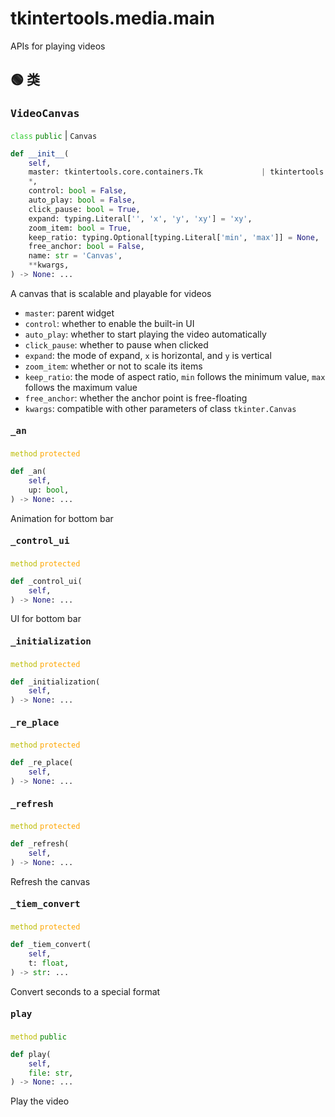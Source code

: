 # tkintertools.media.main

APIs for playing videos

## 🟢 类

### <big>`VideoCanvas`</big>



<code style='color: limegreen;'>class</code> <code style='color: green;'>public</code> | `Canvas`


```python
def __init__(
    self,
    master: tkintertools.core.containers.Tk             | tkintertools.core.containers.Canvas,
    *,
    control: bool = False,
    auto_play: bool = False,
    click_pause: bool = True,
    expand: typing.Literal['', 'x', 'y', 'xy'] = 'xy',
    zoom_item: bool = True,
    keep_ratio: typing.Optional[typing.Literal['min', 'max']] = None,
    free_anchor: bool = False,
    name: str = 'Canvas',
    **kwargs,
) -> None: ...
```
A canvas that is scalable and playable for videos

* `master`: parent widget
* `control`: whether to enable the built-in UI
* `auto_play`: whether to start playing the video automatically
* `click_pause`: whether to pause when clicked
* `expand`: the mode of expand, `x` is horizontal, and `y` is vertical
* `zoom_item`: whether or not to scale its items
* `keep_ratio`: the mode of aspect ratio, `min` follows the minimum
value, `max` follows the maximum value
* `free_anchor`: whether the anchor point is free-floating
* `kwargs`: compatible with other parameters of class `tkinter.Canvas`


#### <big>`_an`</big>


<code style='color: #BBBB00;'>method</code> <code style='color: orange;'>protected</code>

```python
def _an(
    self,
    up: bool,
) -> None: ...
```
Animation for bottom bar

#### <big>`_control_ui`</big>


<code style='color: #BBBB00;'>method</code> <code style='color: orange;'>protected</code>

```python
def _control_ui(
    self,
) -> None: ...
```
UI for bottom bar

#### <big>`_initialization`</big>


<code style='color: #BBBB00;'>method</code> <code style='color: orange;'>protected</code>

```python
def _initialization(
    self,
) -> None: ...
```


#### <big>`_re_place`</big>


<code style='color: #BBBB00;'>method</code> <code style='color: orange;'>protected</code>

```python
def _re_place(
    self,
) -> None: ...
```


#### <big>`_refresh`</big>


<code style='color: #BBBB00;'>method</code> <code style='color: orange;'>protected</code>

```python
def _refresh(
    self,
) -> None: ...
```
Refresh the canvas

#### <big>`_tiem_convert`</big>


<code style='color: #BBBB00;'>method</code> <code style='color: orange;'>protected</code>

```python
def _tiem_convert(
    self,
    t: float,
) -> str: ...
```
Convert seconds to a special format

#### <big>`play`</big>


<code style='color: #BBBB00;'>method</code> <code style='color: green;'>public</code>

```python
def play(
    self,
    file: str,
) -> None: ...
```
Play the video



